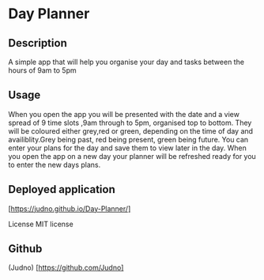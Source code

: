 # Day Planner

## Description

A simple app that will help you organise your day and tasks between the hours of 9am to 5pm

## Usage

When you open the app you will be presented with the date and a view spread of 9 time slots ,9am through to 5pm, organised top to bottom. They will be coloured either grey,red or green, depending on the time of day and availiblity.Grey being past, red being present, green being future. You can enter your plans for the day and save them to view later in the day. When you open the app on a new day your planner will be refreshed ready for you to enter the new days plans.

## Deployed application

[https://judno.github.io/Day-Planner/]

License
MIT license

## Github

(Judno) [https://github.com/Judno]
